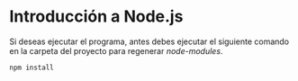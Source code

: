 # Introducción a Node.js 

Si deseas ejecutar el programa, antes debes ejecutar el siguiente comando en la carpeta del proyecto para regenerar *node-modules*.

```
npm install
```